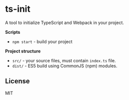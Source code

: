 # ts-init
A tool to initialize TypeScript and Webpack in your project.

**Scripts**
* `npm start` - build your project

**Project structure**

* `src/` - your source files, must contain `index.ts` file.
* `dist/` - ES5 build using CommonJS (npm) modules.

## License
MIT
